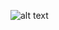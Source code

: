 ![alt text](/uploads/c550f7c7ce5067dedf967e78fe091fe3/rules-engine-class-diagram.png "Class Diagram")